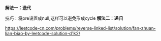 **解法一：迭代**

技巧：将pre设置成null,这样可以避免形成cycle
**解法二：递归**



https://leetcode-cn.com/problems/reverse-linked-list/solution/fan-zhuan-lian-biao-by-leetcode-solution-d1k2/
